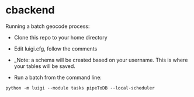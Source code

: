# cbackend

Running a batch geocode process:

* Clone this repo to your home directory

* Edit luigi.cfg, follow the comments
 * _Note: a schema will be created based on your username. This is where your tables will be saved.
 
* Run a batch from the command line:
```
python -m luigi --module tasks pipeToDB --local-scheduler
```






